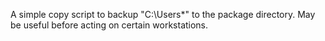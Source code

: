 A simple copy script to backup "C:\Users\*" to the package directory.
May be useful before acting on certain workstations.
